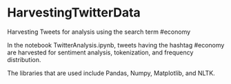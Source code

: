 # HarvestingTwitterData
Harvesting Tweets for analysis using the search term #economy

In the notebook TwitterAnalysis.ipynb, tweets having the hashtag #economy are harvested for sentiment analysis, tokenization, and frequency distribution. 

The libraries that are used include Pandas, Numpy, Matplotlib, and NLTK.
